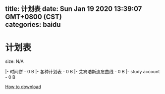 
title: 计划表
date: Sun Jan 19 2020 13:39:07 GMT+0800 (CST)    
categories: baidu
---

# 计划表
size: N/A
 
 
|- 时间饼 - 0 B
|- 各种计划表 - 0 B
|- 艾宾浩斯遗忘曲线 - 0 B
|- study account - 0 B

[How to download](https://bpcam.bemobtrk.com/go/2ceec3aa-1ca2-46d6-b9ff-aaa5c184517c?jno=3879)